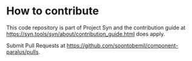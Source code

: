 # How to contribute

This code repository is part of Project Syn and the contribution guide at
https://syn.tools/syn/about/contribution_guide.html does apply.

Submit Pull Requests at https://github.com/soontobemil/component-paralus/pulls.

